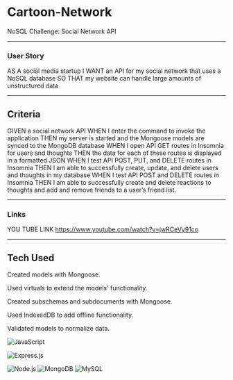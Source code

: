# Cartoon-Network
NoSQL Challenge: Social Network API

___________________________________________________________________________________________________________________________________________________________________

### User Story

AS A social media startup
I WANT an API for my social network that uses a NoSQL database
SO THAT my website can handle large amounts of unstructured data
__________________________________________________________________________________________________________________________________________________________________

## Criteria

GIVEN a social network API
WHEN I enter the command to invoke the application
THEN my server is started and the Mongoose models are synced to the MongoDB database
WHEN I open API GET routes in Insomnia for users and thoughts
THEN the data for each of these routes is displayed in a formatted JSON
WHEN I test API POST, PUT, and DELETE routes in Insomnia
THEN I am able to successfully create, update, and delete users and thoughts in my database
WHEN I test API POST and DELETE routes in Insomnia
THEN I am able to successfully create and delete reactions to thoughts and add and remove friends to a user’s friend list.

___________________________________________________________________________________________________________________________________________________________________

### Links


YOU TUBE LINK  https://www.youtube.com/watch?v=jwRCeVy91co


__________________________________________________________________________________________________________________________________________________________________

## Tech Used

Created models with Mongoose.

Used virtuals to extend the models' functionality.

Created subschemas and subdocuments with Mongoose.

Used IndexedDB to add offline functionality.

Validated models to normalize data.

![JavaScript](https://img.shields.io/badge/-JavaScript-%23F7DF1C?style=flat-square&logo=javascript&logoColor=000000&color=d1b01f)

 ![Express.js](https://img.shields.io/badge/express.js-%23404d59.svg?logo=express&logoColor=%2361DAFB&style=for-the-badge)


 ![Node.js ](https://img.shields.io/badge/node.js-6DA55F?logo=node.js&logoColor=white&style=for-the-badge)
![MongoDB](https://img.shields.io/badge/-MongoDB-47A248?style=flat-square&logo=mongodb&logoColor=ffffff)
![MySQL](https://img.shields.io/badge/mysql-%2300f.svg?logo=mysql&logoColor=white&style=for-the-badge)



